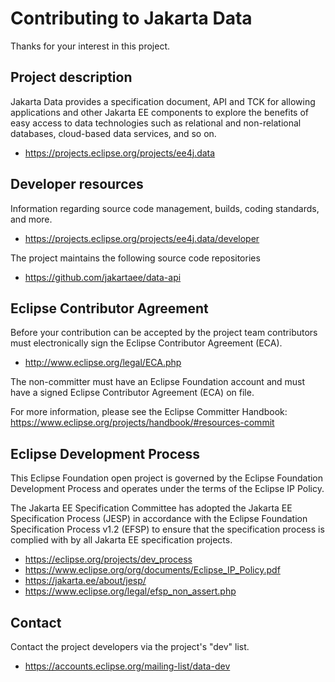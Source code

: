 # Contributing to Jakarta Data

Thanks for your interest in this project.

## Project description

Jakarta Data provides a specification document, API and TCK for allowing applications and other Jakarta EE components to explore the benefits of easy access to data technologies such as relational and non-relational databases, cloud-based data services, and so on.

 * https://projects.eclipse.org/projects/ee4j.data

## Developer resources

Information regarding source code management, builds, coding standards, and
more.

 * https://projects.eclipse.org/projects/ee4j.data/developer

The project maintains the following source code repositories

 * https://github.com/jakartaee/data-api

## Eclipse Contributor Agreement

Before your contribution can be accepted by the project team contributors must
electronically sign the Eclipse Contributor Agreement (ECA).

 * http://www.eclipse.org/legal/ECA.php

The non-committer must have an Eclipse Foundation account and must have a signed Eclipse
Contributor Agreement (ECA) on file.

For more information, please see the Eclipse Committer Handbook:
https://www.eclipse.org/projects/handbook/#resources-commit

## Eclipse Development Process

This Eclipse Foundation open project is governed by the Eclipse Foundation
Development Process and operates under the terms of the Eclipse IP Policy.

The Jakarta EE Specification Committee has adopted the Jakarta EE Specification
Process (JESP) in accordance with the Eclipse Foundation Specification Process
v1.2 (EFSP) to ensure that the specification process is complied with by all
Jakarta EE specification projects.

* https://eclipse.org/projects/dev_process
* https://www.eclipse.org/org/documents/Eclipse_IP_Policy.pdf
* https://jakarta.ee/about/jesp/
* https://www.eclipse.org/legal/efsp_non_assert.php

## Contact

Contact the project developers via the project's "dev" list.

 * https://accounts.eclipse.org/mailing-list/data-dev
